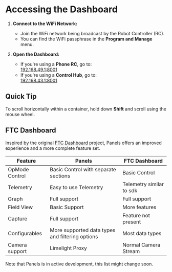 # Accessing the Dashboard

1. **Connect to the WiFi Network:**
   - Join the WiFi network being broadcast by the Robot Controller (RC). 
   - You can find the WiFi passphrase in the **Program and Manage** menu.

2. **Open the Dashboard:**
   - If you're using a **Phone RC**, go to:  
     [192.168.49.1:8001](http://192.168.49.1:8001)
   - If you're using a **Control Hub**, go to:  
     [192.168.43.1:8001](http://192.168.43.1:8001)

## Quick Tip
To scroll horizontally within a container, hold down **Shift** and scroll using the mouse wheel.

## FTC Dashboard
Inspired by the original [FTC Dashboard](https://github.com/acmerobotics/ftc-dashboard) project, Panels offers an improved experience and a more complete feature set.

| Feature | Panels | FTC Dashboard |
| --- | --- | --- |
| OpMode Control | Basic Control with separate sections | Basic Control |
| Telemetry | Easy to use Telemetry | Telemetry similar to sdk |
| Graph | Full support | Full support |
| Field View | Basic Support | More features |
| Capture | Full support | Feature not present |
| Configurables | More supported data types and filtering options | Most data types |
| Camera support | Limelight Proxy | Normal Camera Stream |

Note that Panels is in active development, this list might change soon.
